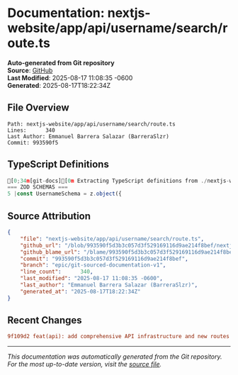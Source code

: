 # Documentation: nextjs-website/app/api/username/search/route.ts

**Auto-generated from Git repository**  
**Source**: [GitHub](/blob/993590f5d3b3c057d3f529169116d9ae214f8bef/nextjs-website/app/api/username/search/route.ts)  
**Last Modified**: 2025-08-17 11:08:35 -0600  
**Generated**: 2025-08-17T18:22:34Z

## File Overview

```
Path: nextjs-website/app/api/username/search/route.ts
Lines:      340
Last Author: Emmanuel Barrera Salazar (BarreraSlzr)
Commit: 993590f5
```

## TypeScript Definitions

```typescript
[0;34m[git-docs][0m Extracting TypeScript definitions from ./nextjs-website/app/api/username/search/route.ts
=== ZOD SCHEMAS ===
5 |const UsernameSchema = z.object({
```

## Source Attribution

```json
{
    "file": "nextjs-website/app/api/username/search/route.ts",
    "github_url": "/blob/993590f5d3b3c057d3f529169116d9ae214f8bef/nextjs-website/app/api/username/search/route.ts",
    "github_blame_url": "/blame/993590f5d3b3c057d3f529169116d9ae214f8bef/nextjs-website/app/api/username/search/route.ts",
    "commit": "993590f5d3b3c057d3f529169116d9ae214f8bef",
    "branch": "epic/git-sourced-documentation-v1",
    "line_count":      340,
    "last_modified": "2025-08-17 11:08:35 -0600",
    "last_author": "Emmanuel Barrera Salazar (BarreraSlzr)",
    "generated_at": "2025-08-17T18:22:34Z"
}
```

## Recent Changes

```diff
9f109d2 feat(api): add comprehensive API infrastructure and new routes
```

---
*This documentation was automatically generated from the Git repository. 
For the most up-to-date version, visit the [source file](/blob/993590f5d3b3c057d3f529169116d9ae214f8bef/nextjs-website/app/api/username/search/route.ts).*
